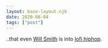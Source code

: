 ```yaml
---
layout: base-layout.njk
date: 2020-06-04
tags: ["post"]
---
```

..that even [Will Smith](https://en.wikipedia.org/wiki/Will_Smith) is into [lofi
hiphop](https://www.youtube.com/watch?v=rA56B4JyTgI&t=42s).